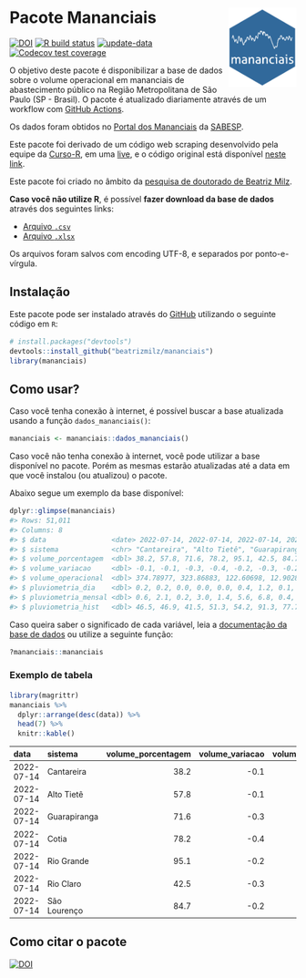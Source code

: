 
<!-- README.md is generated from README.Rmd. Please edit that file -->

# Pacote Mananciais <img src="man/figures/hexlogo.png" align="right" width = "120px"/>

<!-- badges: start -->

[![DOI](https://zenodo.org/badge/DOI/10.5281/zenodo.4733056.svg)](https://doi.org/10.5281/zenodo.4733056)
[![R build
status](https://github.com/beatrizmilz/mananciais/workflows/R-CMD-check/badge.svg)](https://github.com/beatrizmilz/mananciais/actions)
[![update-data](https://github.com/beatrizmilz/mananciais/actions/workflows/2-update_data.yaml/badge.svg)](https://github.com/beatrizmilz/mananciais/actions/workflows/2-update_data.yaml)
[![Codecov test
coverage](https://codecov.io/gh/beatrizmilz/mananciais/branch/master/graph/badge.svg)](https://codecov.io/gh/beatrizmilz/mananciais?branch=master)
<!-- badges: end -->

O objetivo deste pacote é disponibilizar a base de dados sobre o volume
operacional em mananciais de abastecimento público na Região
Metropolitana de São Paulo (SP - Brasil). O pacote é atualizado
diariamente através de um workflow com [GitHub
Actions](https://github.com/beatrizmilz/mananciais/actions).

Os dados foram obtidos no [Portal dos
Mananciais](http://mananciais.sabesp.com.br/Situacao) da
[SABESP](http://site.sabesp.com.br/site/Default.aspx).

Este pacote foi derivado de um código web scraping desenvolvido pela
equipe da [Curso-R](https://www.curso-r.com/), em uma
[live](https://youtu.be/jvZIxrMmOcQ), e o código original está
disponível [neste
link](https://github.com/curso-r/lives/blob/master/drafts/20200730_scraper_sabesp.R).

Este pacote foi criado no âmbito da [pesquisa de doutorado de Beatriz
Milz](https://beatrizmilz.github.io/tese/).

**Caso você não utilize R**, é possível **fazer download da base de
dados** através dos seguintes links:

  - [Arquivo
    `.csv`](https://github.com/beatrizmilz/mananciais/raw/master/inst/extdata/mananciais.csv)
  - [Arquivo
    `.xlsx`](https://github.com/beatrizmilz/mananciais/blob/master/inst/extdata/mananciais.xlsx?raw=true)

Os arquivos foram salvos com encoding UTF-8, e separados por
ponto-e-vírgula.

## Instalação

Este pacote pode ser instalado através do [GitHub](https://github.com/)
utilizando o seguinte código em `R`:

``` r
# install.packages("devtools")
devtools::install_github("beatrizmilz/mananciais")
library(mananciais)
```

## Como usar?

Caso você tenha conexão à internet, é possível buscar a base atualizada
usando a função `dados_mananciais()`:

``` r
mananciais <- mananciais::dados_mananciais() 
```

Caso você não tenha conexão à internet, você pode utilizar a base
disponível no pacote. Porém as mesmas estarão atualizadas até a data em
que você instalou (ou atualizou) o pacote.

Abaixo segue um exemplo da base disponível:

``` r
dplyr::glimpse(mananciais)
#> Rows: 51,011
#> Columns: 8
#> $ data                <date> 2022-07-14, 2022-07-14, 2022-07-14, 2022-07-14, 2…
#> $ sistema             <chr> "Cantareira", "Alto Tietê", "Guarapiranga", "Cotia…
#> $ volume_porcentagem  <dbl> 38.2, 57.8, 71.6, 78.2, 95.1, 42.5, 84.7, 38.3, 57…
#> $ volume_variacao     <dbl> -0.1, -0.1, -0.3, -0.4, -0.2, -0.3, -0.2, -0.1, -0…
#> $ volume_operacional  <dbl> 374.78977, 323.86883, 122.60698, 12.90289, 106.732…
#> $ pluviometria_dia    <dbl> 0.2, 0.2, 0.0, 0.0, 0.0, 0.4, 1.2, 0.1, 0.0, 0.0, …
#> $ pluviometria_mensal <dbl> 0.6, 2.1, 0.2, 3.0, 1.4, 5.6, 6.8, 0.4, 1.9, 0.2, …
#> $ pluviometria_hist   <dbl> 46.5, 46.9, 41.5, 51.3, 54.2, 91.3, 77.7, 46.5, 46…
```

Caso queira saber o significado de cada variável, leia a [documentação
da base de
dados](https://beatrizmilz.github.io/mananciais/reference/mananciais.html)
ou utilize a seguinte função:

``` r
?mananciais::mananciais
```

### Exemplo de tabela

``` r
library(magrittr)
mananciais %>% 
  dplyr::arrange(desc(data)) %>% 
  head(7) %>%
  knitr::kable()
```

| data       | sistema      | volume\_porcentagem | volume\_variacao | volume\_operacional | pluviometria\_dia | pluviometria\_mensal | pluviometria\_hist |
| :--------- | :----------- | ------------------: | ---------------: | ------------------: | ----------------: | -------------------: | -----------------: |
| 2022-07-14 | Cantareira   |                38.2 |            \-0.1 |           374.78977 |               0.2 |                  0.6 |               46.5 |
| 2022-07-14 | Alto Tietê   |                57.8 |            \-0.1 |           323.86883 |               0.2 |                  2.1 |               46.9 |
| 2022-07-14 | Guarapiranga |                71.6 |            \-0.3 |           122.60698 |               0.0 |                  0.2 |               41.5 |
| 2022-07-14 | Cotia        |                78.2 |            \-0.4 |            12.90289 |               0.0 |                  3.0 |               51.3 |
| 2022-07-14 | Rio Grande   |                95.1 |            \-0.2 |           106.73263 |               0.0 |                  1.4 |               54.2 |
| 2022-07-14 | Rio Claro    |                42.5 |            \-0.3 |             5.81318 |               0.4 |                  5.6 |               91.3 |
| 2022-07-14 | São Lourenço |                84.7 |            \-0.2 |            75.20310 |               1.2 |                  6.8 |               77.7 |

## Como citar o pacote

[![DOI](https://zenodo.org/badge/DOI/10.5281/zenodo.4733056.svg)](https://doi.org/10.5281/zenodo.4733056)
